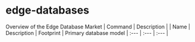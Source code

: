 # edge-databases
Overview of the Edge Database Market 
| Command | Description |
| Name         | Description    | Footprint     | Primary database model
| :---         | :---           | :---          |
